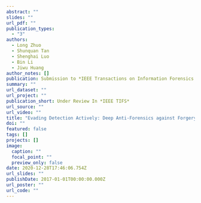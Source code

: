 ```yaml
---
abstract: ""
slides: ""
url_pdf: ""
publication_types:
  - "3"
authors:
  - Long Zhuo
  - Shunquan Tan
  - Shenghai Luo
  - Bin Li
  - Jiwu Huang
author_notes: []
publication: Submission to *IEEE Transactions on Information Forensics and Security*
summary: ""
url_dataset: ""
url_project: ""
publication_short: Under Review In *IEEE TIFS*
url_source: ""
url_video: ""
title: "Evading Detection Actively: Deep Anti-Forensics against Forgery Localization"
doi: ""
featured: false
tags: []
projects: []
image:
  caption: ""
  focal_point: ""
  preview_only: false
date: 2020-12-28T17:46:06.754Z
url_slides: ""
publishDate: 2017-01-01T00:00:00.000Z
url_poster: ""
url_code: ""
---
```

